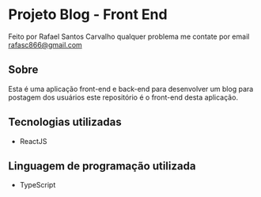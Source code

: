 # Projeto Blog - Front End

Feito por Rafael Santos Carvalho qualquer problema me contate por email rafasc866@gmail.com

## Sobre

Esta é uma aplicação front-end e back-end para desenvolver um blog para postagem dos usuários este repositório é o front-end desta aplicação.

## Tecnologias utilizadas

- ReactJS

## Linguagem de programação utilizada

- TypeScript